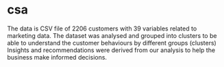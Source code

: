 # csa
The data is CSV file of 2206 customers with 39 variables related to marketing data.
The dataset was analysed and grouped into clusters to be able to understand the customer behaviours by different groups (clusters)
Insights and recommendations were derived from our analysis to help the business make informed decisions.

